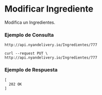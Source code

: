 # Modificar Ingrediente
Modifica un Ingredientes.

### Ejemplo de Consulta
```
http://api.nyandelivery.io/Ingredientes/777
```

```
curl --request PUT \
http://api.nyandelivery.io/Ingredientes/777
```

### Ejemplo de Respuesta

```
[
  202 OK
]
```
